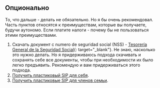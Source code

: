 ## Опционально

То, что дальше - делать не обязательно. Но я бы очень рекомендовал. Часть
пунктов относятся к преимуществам, которые вы получаете, будучи
аутономо. Если платите налоги - почему бы не пользоваться этими
преимуществами.

1. Скачать документ с numero de seguridad social (NSS) -
   [Tesorería General de la Seguridad Social](https://portal.seg-social.gob.es/wps/portal/importass/importass/bienvenida){:
   target="_blank"}. Не знаю, насколько это нужно делать. Но я придерживаюсь
   подхода скачивать и сохранять себе все документы, чтобы при необходимости
   их было легко предъявить. Рекомендую и вам придерживаться этого подхода.
2. [Получить пластиковый SIP для себя](#получение-пластикового-sip-для-себя).
3. [Получить пластиковые SIP для членов семьи](#получение-пластикового-sip-для-членов-семьи).
